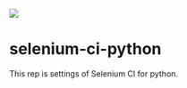 ![](https://circleci.com/gh/sssinsi/selenium-ci-python.svg?style=shield&circle-token=5139b037b9e54d1b675ebd343880978893153be6)

# selenium-ci-python
This rep is settings of Selenium CI for python.
